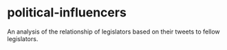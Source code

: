 # political-influencers
An analysis of the relationship of legislators based on their tweets to fellow legislators.
